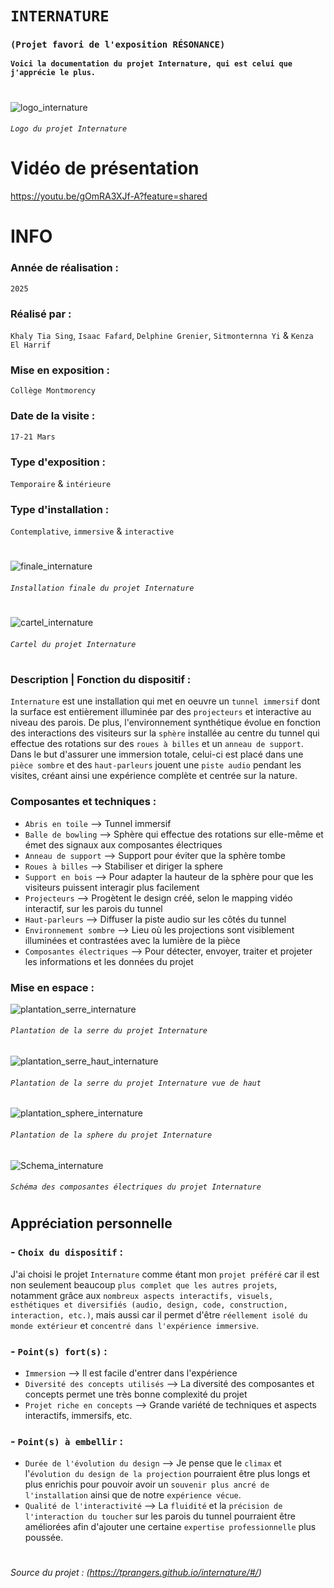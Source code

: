 

# `INTERNATURE`
### `(Projet favori de l'exposition RÉSONANCE)`

**`Voici la documentation du projet Internature, qui est celui que j'apprécie le plus.`**

# 

![logo_internature](./media/logo_internature.jpg)
###### `Logo du projet Internature` 

# Vidéo de présentation
https://youtu.be/gOmRA3XJf-A?feature=shared

#

# INFO

### Année de réalisation :
`2025`

### Réalisé par : 
`Khaly Tia Sing`, `Isaac Fafard`, `Delphine Grenier`, `Sitmonternna Yi` & `Kenza El Harrif`

### Mise en exposition :
`Collège Montmorency`

### Date de la visite :
`17-21 Mars`

### Type d'exposition :
`Temporaire` & `intérieure`

### Type d'installation :
`Contemplative`, `immersive` & `interactive`

#

![finale_internature](./media/finale_internature.jpg)
###### `Installation finale du projet Internature`

#

![cartel_internature](./media/cartel_internature.jpg)
###### `Cartel du projet Internature` 

#

### Description | Fonction du dispositif : 
`Internature` est une installation qui met en oeuvre un `tunnel immersif` dont la surface est entièrement illuminée par des `projecteurs` et interactive au niveau des parois. De plus, l'environnement synthétique évolue en fonction des interactions des visiteurs sur la `sphère` installée au centre du tunnel qui effectue des rotations sur des `roues à billes` et un `anneau de support`. Dans le but d'assurer une immersion totale, celui-ci est placé dans une `pièce sombre` et des `haut-parleurs` jouent une `piste audio` pendant les visites, créant ainsi une expérience complète et centrée sur la nature.

### Composantes et techniques :
- `Abris en toile` --> Tunnel immersif
- `Balle de bowling` --> Sphère qui effectue des rotations sur elle-même et émet des signaux aux composantes électriques
- `Anneau de support` --> Support pour éviter que la sphère tombe
- `Roues à billes` --> Stabiliser et diriger la sphere
- `Support en bois` --> Pour adapter la hauteur de la sphère pour que les visiteurs puissent interagir plus facilement
- `Projecteurs` --> Progètent le design créé, selon le mapping vidéo interactif, sur les parois du tunnel
- `Haut-parleurs` --> Diffuser la piste audio sur les côtés du tunnel
- `Environnement sombre` --> Lieu où les projections sont visiblement illuminées et contrastées avec la lumière de la pièce
- `Composantes électriques` --> Pour détecter, envoyer, traiter et projeter les informations et les données du projet

### Mise en espace	:

![plantation_serre_internature](./media/plantation_serre_internature.jpg)
###### `Plantation de la serre du projet Internature`

![plantation_serre_haut_internature](./media/plantation_serre_haut_internature.jpg)
###### `Plantation de la serre du projet Internature vue de haut`

![plantation_sphere_internature](./media/plantation_sphere_internature.jpg)
###### `Plantation de la sphere du projet Internature`

![Schema_internature](./media/schema_internature.jpg)
###### `Schéma des composantes électriques du projet Internature`

#

## Appréciation personnelle
### - `Choix du dispositif` :

J'ai choisi le projet `Internature` comme étant mon `projet préféré` car il est non seulement beaucoup `plus complet que les autres projets`, notamment grâce aux `nombreux aspects interactifs, visuels, esthétiques et diversifiés (audio, design, code, construction, interaction, etc.)`, mais aussi car il permet d'être `réellement isolé du monde extérieur` et `concentré dans l'expérience immersive`.

### - `Point(s) fort(s)` :

- `Immersion` --> Il est facile d'entrer dans l'expérience
- `Diversité des concepts utilisés` --> La diversité des composantes et concepts permet une très bonne complexité du projet
- `Projet riche en concepts` --> Grande variété de techniques et aspects interactifs, immersifs, etc.

### - `Point(s) à embellir` :

- `Durée de l'évolution du design` --> Je pense que le `climax` et l'`évolution du design de la projection` pourraient être plus longs et plus enrichis pour pouvoir avoir un `souvenir plus ancré de l'installation` ainsi que de notre `expérience vécue`.
- `Qualité de l'interactivité` --> La `fluidité` et la `précision de l'interaction du toucher` sur les parois du tunnel pourraient être améliorées afin d'ajouter une certaine `expertise professionnelle` plus poussée.
  
 #

###### Source du projet : (https://tprangers.github.io/internature/#/)

#
